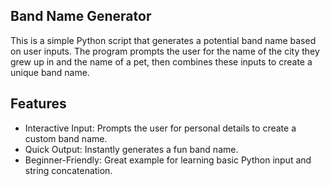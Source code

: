 ## Band Name Generator

This is a simple Python script that generates a potential band name based on user inputs. The program prompts the user for the name of the city they grew up in and the name of a pet, then combines these inputs to create a unique band name.


## Features

- Interactive Input: Prompts the user for personal details to create a custom band name.
- Quick Output: Instantly generates a fun band name.
- Beginner-Friendly: Great example for learning basic Python input and string concatenation.

